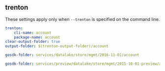 
## trenton

These settings apply only when `--trenton` is specified on the command line.

``` yaml $(trenton)
trenton:
    cli-name: account
    package-name: account
clear-output-folder: true
output-folder: $(trenton-output-folder)/account
```

``` yaml $(tag) == 'package-2016-11' && $(trenton)
gosdk-folder: services/datalake/store/mgmt/2016-11-01/account
```

``` yaml $(tag) == 'package-2015-10-preview' && $(trenton)
gosdk-folder: services/preview/datalake/store/mgmt/2015-10-01-preview/account
```
